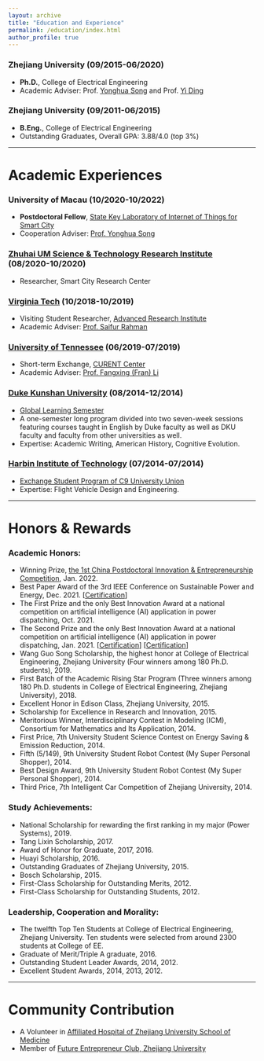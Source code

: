 ```yaml
---
layout: archive
title: "Education and Experience"
permalink: /education/index.html
author_profile: true
---
```


### Zhejiang University (09/2015-06/2020) 

- **Ph.D.**, College of Electrical Engineering
- Academic Adviser: Prof. [Yonghua Song](https://rto.um.edu.mo/biography/) and Prof. [Yi Ding](https://person.zju.edu.cn/en/110)

### Zhejiang University (09/2011-06/2015)

- **B.Eng.**, College of Electrical Engineering
- Outstanding Graduates, Overall GPA: 3.88/4.0 (top 3%)

 

------

# Academic Experiences

### University of Macau (10/2020-10/2022)

- **Postdoctoral Fellow**, [State Key Laboratory of Internet of Things for Smart City](https://skliotsc.um.edu.mo/)
- Cooperation Adviser: [Prof. Yonghua Song](https://rto.um.edu.mo/biography/)



### [Zhuhai UM Science & Technology Research Institute](https://baike.baidu.com/item/%E7%8F%A0%E6%B5%B7%E6%BE%B3%E5%A4%A7%E7%A7%91%E6%8A%80%E7%A0%94%E7%A9%B6%E9%99%A2/20726124?fr=aladdin) (08/2020-10/2020)

- Researcher, Smart City Research Center



### [Virginia Tech](https://vt.edu/) (10/2018-10/2019)

- Visiting Student Researcher, [Advanced Research Institute](https://ari.vt.edu/)
- Academic Adviser: [Prof. Saifur Rahman](http://www.saifurrahman.org/)



### [University of Tennessee](https://utk.edu) (06/2019-07/2019)

- Short-term Exchange, [CURENT Center](https://curent.utk.edu/)
- Academic Adviser: [Prof. Fangxing (Fran) Li](http://web.eecs.utk.edu/~fli6/)



### [Duke Kunshan University](https://dukekunshan.edu.cn/en) (08/2014-12/2014)

- [Global Learning Semester](https://dukekunshan.edu.cn/en/node/4017)
- A one-semester long program divided into two seven-week sessions featuring courses taught in English by Duke faculty as well as DKU faculty and faculty from other universities as well.
- Expertise: Academic Writing, American History, Cognitive Evolution.



### [Harbin Institute of Technology](http://www.hit.edu.cn/) (07/2014-07/2014)

- [Exchange Student Program of C9 University Union](https://www.cdgdc.edu.cn/xwyyjsjyxx/xwsytjxx/yxmd/274942.shtml)
- Expertise: Flight Vehicle Design and Engineering.





------

# Honors & Rewards

### **Academic Honors:**

- Winning Prize, [the 1st China Postdoctoral Innovation & Entrepreneurship Competition](https://postdocinno.gdhrss.gov.cn/webpolicydetail?columnName=third&detailId=495), Jan. 2022.
- Best Paper Award of the 3rd IEEE Conference on Sustainable Power and Energy, Dec. 2021. [[Certification](https://huihongxun.github.io/files/Awards/2021_iSPEC_BestPaper.pdf)]
- The First Prize and the only Best Innovation Award at a national competition on artificial intelligence (AI) application in power dispatching, Oct. 2021.
- The Second Prize and the only Best Innovation Award at a national competition on artificial intelligence (AI) application in power dispatching, Jan. 2021. [[Certification](https://huihongxun.github.io/files/Awards/2021_01_AI_SecondPrize.jpg)] [[Certification](https://huihongxun.github.io/files/Awards/2021_01_AI_Innovation.jpg)]
- Wang Guo Song Scholarship, the highest honor at College of Electrical Engineering, Zhejiang University (Four winners among 180 Ph.D. students), 2019.
- First Batch of the Academic Rising Star Program (Three winners among 180 Ph.D. students in College of Electrical Engineering, Zhejiang University), 2018.
- Excellent Honor in Edison Class, Zhejiang University, 2015.
- Scholarship for Excellence in Research and Innovation, 2015.
- Meritorious Winner, Interdisciplinary Contest in Modeling (ICM), Consortium for Mathematics and Its Application, 2014.
- First Price, 7th University Student Science Contest on Energy Saving & Emission Reduction, 2014.
- Fifth (5/149), 9th University Student Robot Contest (My Super Personal Shopper), 2014.
- Best Design Award, 9th University Student Robot Contest (My Super Personal Shopper), 2014.
- Third Price, 7th Intelligent Car Competition of Zhejiang University, 2014.

### **Study Achievements:**

- National Scholarship for rewarding the first ranking in my major (Power Systems), 2019. 
- Tang Lixin Scholarship, 2017.
- Award of Honor for Graduate, 2017, 2016.
- Huayi Scholarship, 2016.
- Outstanding Graduates of Zhejiang University, 2015.
- Bosch Scholarship, 2015.
- First-Class Scholarship for Outstanding Merits, 2012.
- First-Class Scholarship for Outstanding Students, 2012.

### **Leadership, Cooperation and Morality:**

- The twelfth Top Ten Students at College of Electrical Engineering, Zhejiang University. Ten students were selected from around 2300 students at College of EE.
- Graduate of Merit/Triple A graduate, 2016.
- Outstanding Student Leader Awards, 2014, 2012.
- Excellent Student Awards, 2014, 2013, 2012.



------

# Community Contribution

- A Volunteer in [Affiliated Hospital of Zhejiang University School of Medicine](http://www.z2hospital.com/cms/gjzzzyz.aspx)
- Member of [Future Entrepreneur Club, Zhejiang University](https://baike.baidu.com/item/未来企业家俱乐部/22222219)